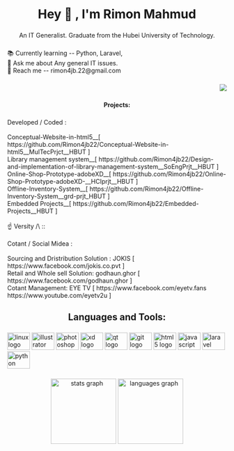 <h1 align="center">Hey 👋 , I'm Rimon Mahmud</h1>

###

<p align="center">An IT Generalist. Graduate from the Hubei University of Technology.</p>

###

<p align="left">📚 Currently learning -- Python, Laravel,<br>👀 Ask me about Any general IT issues.<br>📩 Reach me -- rimon4jb.22@gmail.com</p>

###

<div align="right">
  <img src="https://visitor-badge.laobi.icu/badge?page_id=Rimon4jb22.Rimon4jb22&"  />
</div>

###

<h4 align="center">Projects:</h4>

###

<p align="left">Developed / Coded : <br><br>Conceptual-Website-in-html5__[ https://github.com/Rimon4jb22/Conceptual-Website-in-html5__MulTecPrjct__HBUT ]<br>Library management system__[ https://github.com/Rimon4jb22/Design-and-implementation-of-library-management-system__SoEngPrjt__HBUT ]<br>Online-Shop-Prototype-adobeXD__[ https://github.com/Rimon4jb22/Online-Shop-Prototype-adobeXD-__HCIprjt__HBUT ]<br>Offline-Inventory-System__[ https://github.com/Rimon4jb22/Offline-Inventory-System__grd-prjt_HBUT ]<br>Embedded Projects__[ https://github.com/Rimon4jb22/Embedded-Projects__HBUT ]<br><br>         ☝️ Versity /\ :: <br><br>Cotant / Social Midea : <br><br>Sourcing and Dristribution Solution : JOKIS [ https://www.facebook.com/jokis.co.pvt ]<br>  Retail and Whole sell Solution: godhaun.ghor [ https://www.facebook.com/godhaun.ghor ]<br>  Cotant Management: EYE TV [ https://www.facebook.com/eyetv.fans<br>  https://www.youtube.com/eyetv2u ]</p>

###

<h2 align="center">Languages and Tools:</h2>

###

<div align="left">
  <img src="https://cdn.jsdelivr.net/gh/devicons/devicon/icons/linux/linux-original.svg" height="40" width="52" alt="linux logo"  />
  <img src="https://cdn.jsdelivr.net/gh/devicons/devicon/icons/illustrator/illustrator-plain.svg" height="40" width="52" alt="illustrator logo"  />
  <img src="https://cdn.jsdelivr.net/gh/devicons/devicon/icons/photoshop/photoshop-plain.svg" height="40" width="52" alt="photoshop logo"  />
  <img src="https://cdn.jsdelivr.net/gh/devicons/devicon/icons/xd/xd-plain.svg" height="40" width="52" alt="xd logo"  />
  <img src="https://cdn.jsdelivr.net/gh/devicons/devicon/icons/qt/qt-original.svg" height="40" width="52" alt="qt logo"  />
  <img src="https://cdn.jsdelivr.net/gh/devicons/devicon/icons/git/git-original.svg" height="40" width="52" alt="git logo"  />
  <img src="https://cdn.jsdelivr.net/gh/devicons/devicon/icons/html5/html5-original.svg" height="40" width="52" alt="html5 logo"  />
  <img src="https://cdn.jsdelivr.net/gh/devicons/devicon/icons/javascript/javascript-original.svg" height="40" width="52" alt="javascript logo"  />
  <img src="https://cdn.jsdelivr.net/gh/devicons/devicon/icons/laravel/laravel-plain.svg" height="40" width="52" alt="laravel logo"  />
  <img src="https://cdn.jsdelivr.net/gh/devicons/devicon/icons/python/python-original.svg" height="40" width="52" alt="python logo"  />
</div>

###

<div align="center">
  <img src="https://github-readme-stats.vercel.app/api?hide_title=false&hide_rank=false&show_icons=true&include_all_commits=true&count_private=true&disable_animations=false&theme=dracula&locale=en&hide_border=false&username=Rimon4jb22" height="150" alt="stats graph"  />
  <img src="https://github-readme-stats.vercel.app/api/top-langs?locale=en&hide_title=false&layout=compact&card_width=320&langs_count=5&theme=dracula&hide_border=false&username=Rimon4jb22" height="150" alt="languages graph"  />
</div>

###

